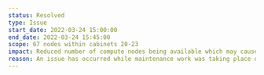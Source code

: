 ```yaml
---
status: Resolved
type: Issue
start_date: 2022-03-24 15:00:00
end_date: 2022-03-24 15:45:00
scope: 67 nodes within cabinets 20-23  
impact: Reduced number of compute nodes being available which may cause longer queue times
reason: An issue has occurred while maintenance work was taking place on cabinets 20-23
---
```


